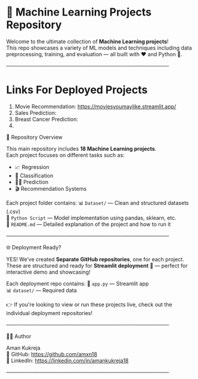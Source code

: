 # 🚀 Machine Learning Projects Repository

Welcome to the ultimate collection of **Machine Learning projects**!  
This repo showcases a variety of ML models and techniques including data preprocessing, training, and evaluation — all built with ❤️ and Python 🐍.

────────────────────────────────────────────
# Links For Deployed Projects 
1) Movie Recommendation: https://moviesyoumaylike.streamlit.app/
2) Sales Prediction:
3) Breast Cancer Prediction:
4) 
📂 Repository Overview

This main repository includes **18 Machine Learning projects**.  
Each project focuses on different tasks such as:
- 📈 Regression
- 🧠 Classification
- 🕵️‍♂️ Prediction
- 🎬 Recommendation Systems

Each project folder contains:
📊 `Dataset/` — Clean and structured datasets (.csv)  
🐍 `Python Script` — Model implementation using pandas, sklearn, etc.  
📄 `README.md` — Detailed explanation of the project and how to run it

────────────────────────────────────────────

🌐 Deployment Ready?

YES! We’ve created **Separate GitHub repositories**, one for each project.  
These are structured and ready for **Streamlit deployment** 🚀 — perfect for interactive demo and showcasing!

Each deployment repo contains:
📁 `app.py` — Streamlit app  
📊 `dataset/` — Required data  


👉 If you're looking to view or run these projects live, check out the individual deployment repositories!

────────────────────────────────────────────

🙋‍♂️ Author

Aman Kukreja  
🔗 GitHub: https://github.com/amxn18  
🔗 LinkedIn: https://linkedin.com/in/amankukreja18

────────────────────────────────────────────
